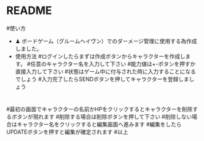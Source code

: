 # README

<!-- This README would normally document whatever steps are necessary to get the
application up and running.

Things you may want to cover:

* Ruby version

* System dependencies

* Configuration

* Database creation

* Database initialization

* How to run the test suite

* Services (job queues, cache servers, search engines, etc.)

* Deployment instructions

* ... -->
#使い方
* ♟ ボードゲーム（グルームヘイヴン）でのダーメージ管理に使用する為作成しました。
* 使用方法
#ログインしたらまずは作成ボタンからキャラクターを作成します。
#任意のキャラクター名を入力して下さい
#能力値は+-ボタンを押すか直接入力して下さい
#状態はゲーム中に付与された時に入力することになるでしょう
#入力完了したらSENDボタンを押してキャラクターを登録しましょう
#
#最初の画面でキャラクターの名前かHPをクリックするとキャラクターを削除するボタンが現れます
#削除する場合は削除ボタンを押して下さい
#削除しない場合はキャラクター名をクリックすると編集画面へ進みます
#編集をしたらUPDATEボタンを押すと編集が確定されます
#以上